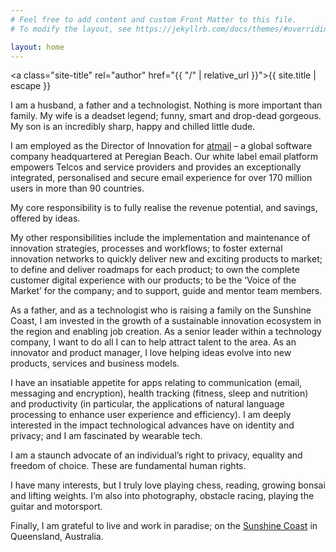 ```yaml
---
# Feel free to add content and custom Front Matter to this file.
# To modify the layout, see https://jekyllrb.com/docs/themes/#overriding-theme-defaults

layout: home
---
```

<a class="site-title" rel="author" href="{{ "/" | relative_url }}">{{ site.title | escape }}</a>

I am a husband, a father and a technologist. Nothing is more important than family. My wife is a deadset legend; funny, smart and drop-dead gorgeous. My son is an incredibly sharp, happy and chilled little dude.

I am employed as the Director of Innovation for [atmail](https://www.atmail.com) – a global software company headquartered at Peregian Beach. Our white label email platform empowers Telcos and service providers and provides an exceptionally integrated, personalised and secure email experience for over 170 million users in more than 90 countries.

My core responsibility is to fully realise the revenue potential, and savings, offered by ideas.

My other responsibilities include the implementation and maintenance of innovation strategies, processes and workflows; to foster external innovation networks to quickly deliver new and exciting products to market; to define and deliver roadmaps for each product; to own the complete customer digital experience with our products; to be the ‘Voice of the Market’ for the company; and to support, guide and mentor team members.

As a father, and as a technologist who is raising a family on the Sunshine Coast, I am invested in the growth of a sustainable innovation ecosystem in the region and enabling job creation. As a senior leader within a technology company, I want to do all I can to help attract talent to the area. As an innovator and product manager, I love helping ideas evolve into new products, services and business models.

I have an insatiable appetite for apps relating to communication (email, messaging and encryption), health tracking (fitness, sleep and nutrition) and productivity (in particular, the applications of natural language processing to enhance user experience and efficiency). I am deeply interested in the impact technological advances have on identity and privacy; and I am fascinated by wearable tech.

I am a staunch advocate of an individual’s right to privacy, equality and freedom of choice. These are fundamental human rights.

I have many interests, but I truly love playing chess, reading, growing bonsai and lifting weights. I’m also into photography, obstacle racing, playing the guitar and motorsport.

Finally, I am grateful to live and work in paradise; on the [Sunshine Coast](https://www.visitsunshinecoast.com/) in Queensland, Australia.
